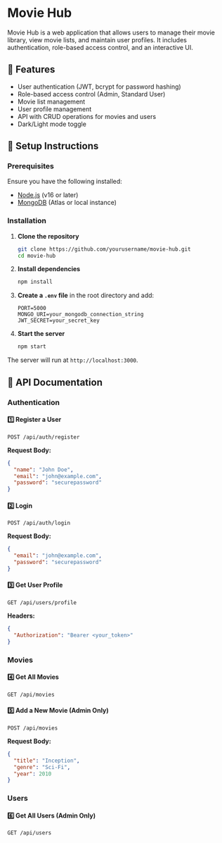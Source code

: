 # Movie Hub

Movie Hub is a web application that allows users to manage their movie library, view movie lists, and maintain user profiles. It includes authentication, role-based access control, and an interactive UI.

## 🚀 Features
- User authentication (JWT, bcrypt for password hashing)
- Role-based access control (Admin, Standard User)
- Movie list management
- User profile management
- API with CRUD operations for movies and users
- Dark/Light mode toggle

## 📌 Setup Instructions

### Prerequisites
Ensure you have the following installed:
- [Node.js](https://nodejs.org/) (v16 or later)
- [MongoDB](https://www.mongodb.com/) (Atlas or local instance)

### Installation
1. **Clone the repository**
   ```sh
   git clone https://github.com/yourusername/movie-hub.git
   cd movie-hub
   ```

2. **Install dependencies**
   ```sh
   npm install
   ```

3. **Create a `.env` file** in the root directory and add:
   ```env
   PORT=5000
   MONGO_URI=your_mongodb_connection_string
   JWT_SECRET=your_secret_key
   ```

4. **Start the server**
   ```sh
   npm start
   ```

The server will run at `http://localhost:3000`.

## 📡 API Documentation

### Authentication
#### 1️⃣ Register a User
```http
POST /api/auth/register
```
**Request Body:**
```json
{
  "name": "John Doe",
  "email": "john@example.com",
  "password": "securepassword"
}
```

#### 2️⃣ Login
```http
POST /api/auth/login
```
**Request Body:**
```json
{
  "email": "john@example.com",
  "password": "securepassword"
}
```

#### 3️⃣ Get User Profile
```http
GET /api/users/profile
```
**Headers:**
```json
{
  "Authorization": "Bearer <your_token>"
}
```

### Movies
#### 4️⃣ Get All Movies
```http
GET /api/movies
```

#### 5️⃣ Add a New Movie (Admin Only)
```http
POST /api/movies
```
**Request Body:**
```json
{
  "title": "Inception",
  "genre": "Sci-Fi",
  "year": 2010
}
```

### Users
#### 6️⃣ Get All Users (Admin Only)
```http
GET /api/users
```


